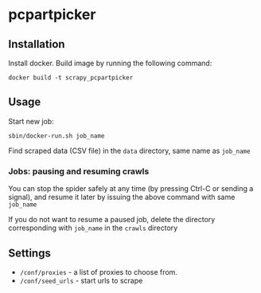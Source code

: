 # pcpartpicker

## Installation

Install docker. Build image by running the following command:

`docker build -t scrapy_pcpartpicker`

## Usage

Start new job:

`sbin/docker-run.sh job_name`

Find scraped data (CSV file) in the `data` directory, same name as `job_name`

### Jobs: pausing and resuming crawls

You can stop the spider safely at any time (by pressing Ctrl-C or sending a signal), and resume it later by issuing the above command with same `job_name`

If you do not want to resume a paused job, delete the directory corresponding with `job_name` in the `crawls` directory

## Settings

- `/conf/proxies` - a list of proxies to choose from.
- `/conf/seed_urls` - start urls to scrape
